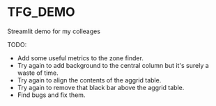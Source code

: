 # TFG_DEMO
Streamlit demo for my colleages

TODO:
 - Add some useful metrics to the zone finder.
 - Try again to add background to the central column but it's surely a waste of time.
 - Try again to align the contents of the aggrid table.
 - Try again to remove that black bar above the aggrid table.
 - Find bugs and fix them.
